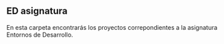 ## ED asignatura
En esta carpeta encontrarás los proyectos correpondientes a la asignatura Entornos de Desarrollo.


